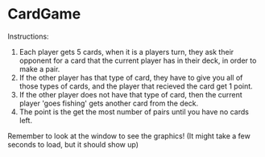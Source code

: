 # CardGame
Instructions:
1. Each player gets 5 cards, when it is a players turn, they ask their opponent for a card that the current player has in their deck, in order to make a pair.
2. If the other player has that type of card, they have to give you all of those types of cards, and the player that recieved the card get 1 point.
3. If the other player does not have that type of card, then the current player 'goes fishing' gets another card from the deck.
4. The point is the get the most number of pairs until you have no cards left.

Remember to look at the window to see the graphics! (It might take a few seconds to load, but it should show up)
